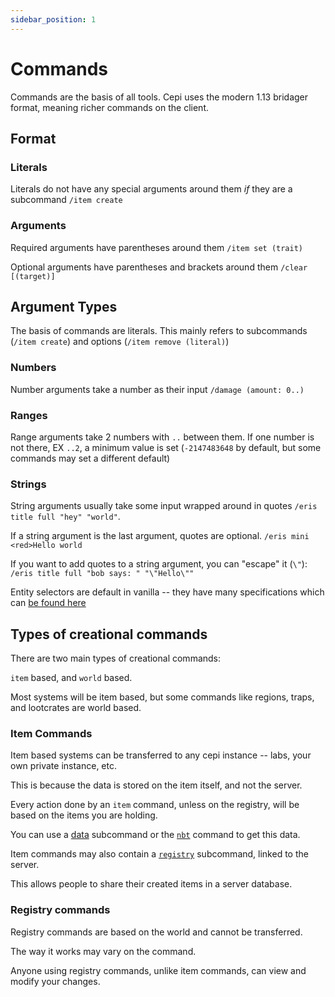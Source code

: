 ```yaml
---
sidebar_position: 1
---
```

# Commands

Commands are the basis of all tools. Cepi uses the modern 1.13 bridager format, meaning richer commands on the client.

## Format

### Literals

Literals do not have any special arguments around them *if* they are a subcommand `/item create`

### Arguments

Required arguments have parentheses around them `/item set (trait)`

Optional arguments have parentheses and brackets around them `/clear [(target)]`

## Argument Types

The basis of commands are literals. This mainly refers to subcommands (`/item create`)
and options (`/item remove (literal)`)

### Numbers

Number arguments take a number as their input `/damage (amount: 0..)`

### Ranges

Range arguments take 2 numbers with `..` between them. If one number is not there, EX `..2`, 
a minimum value is set (`-2147483648` by default, but some commands may set a different default)

### Strings

String arguments usually take some input wrapped around in quotes `/eris title full "hey" "world"`.

If a string argument is the last argument, quotes are optional. `/eris mini <red>Hello world`

If you want to add quotes to a string argument, you can "escape" it (`\"`): `/eris title full "bob says: " "\"Hello\""`

Entity selectors are default in vanilla -- they have many specifications which can [be found here](https://minecraft.fandom.com/wiki/Target_selectors)

## Types of creational commands

There are two main types of creational commands:

`item` based, and `world` based.

Most systems will be item based, but some commands like regions, traps, and lootcrates are world based.

### Item Commands

Item based systems can be transferred to any cepi instance -- labs, your own private instance, etc.

This is because the data is stored on the item itself, and not the server.

Every action done by an `item` command, unless on the registry, will be based on the items you are holding.

You can use a [data](./data) subcommand or the [`nbt`](./data#nbt) command to get this data.

Item commands may also contain a [`registry`](./registry) subcommand, linked to the server.

This allows people to share their created items in a server database.

### Registry commands

Registry commands are based on the world and cannot be transferred.

The way it works may vary on the command.

Anyone using registry commands, unlike item commands, can view and modify your changes.